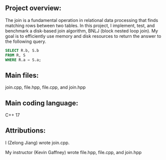 ## Project overview:

The join is a fundamental operation in relational data processing that finds matching rows between two tables. In this project, I implement, test, and benchmark a disk-based join algorithm, BNLJ (block nested loop join). My goal is to efficiently use memory and disk resources to return the answer to the following query.

```sql
SELECT R.b, S.b
FROM R, S
WHERE R.a = S.a;
```

## Main files:

join.cpp, file.hpp, file.cpp, and join.hpp

## Main coding language:

C++ 17

## Attributions:

I (Zelong Jiang) wrote join.cpp.

My instructor (Kevin Gaffney) wrote file.hpp, file.cpp, and join.hpp
